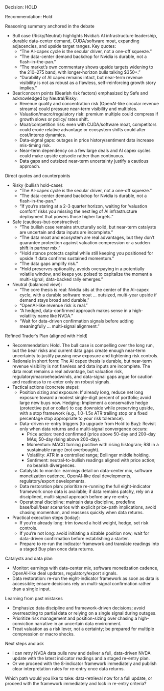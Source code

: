 Decision: HOLD

Recommendation: Hold

Reasoning summary anchored in the debate
- Bull case (Risky/Neutral) highlights Nvidia’s AI infrastructure leadership, durable data-center demand, CUDA/software moat, expanding adjacencies, and upside target ranges. Key quotes:
  - “The AI-capex cycle is the secular driver, not a one-off squeeze.” 
  - “The data-center demand backdrop for Nvidia is durable, not a flash-in-the-pan.”
  - “The market’s own commentary shows upside targets widening to the $210–$275 band, with longer-horizon bulls talking $350+.”
  - “Durability of AI capex remains intact, but near-term revenue visibility is not as robust as a flawless, self-reinforcing growth story implies.”
- Bear/concern points (Bearish risk factors) emphasized by Safe and acknowledged by Neutral/Risky:
  - Revenue quality and concentration risk (OpenAI-like circular revenue streams) could pressure near-term visibility and multiples.
  - Valuation/macro/regulatory risk: premium multiple could compress if growth slows or policy/ rates shift.
  - Moat/competition risk: even with CUDA/software moat, competitors could erode relative advantage or ecosystem shifts could alter cost/interop dynamics.
  - Data-signal gaps: outages in price history/sentiment data increase mis-timing risk.
  - Near-term dependency on a few large deals and AI capex cycles could make upside episodic rather than continuous.
  - Data gaps and outsized near-term uncertainty justify a cautious approach.

Direct quotes and counterpoints
- Risky (bullish hold-case): 
  - “The AI-capex cycle is the secular driver, not a one-off squeeze.”
  - “The data-center demand backdrop for Nvidia is durable, not a flash-in-the-pan.”
  - “If you’re staring at a 2–3 quarter horizon, waiting for ‘valuation comfort’ risks you missing the next leg of AI infrastructure deployment that powers those higher targets.”
- Safe (cautious-but-constructive): 
  - “The bullish case remains structurally solid, but near-term catalysts are uncertain and data inputs are incomplete.”
  - “The data moat and ecosystem are real advantages, but they don’t guarantee protection against valuation compression or a sudden shift in partner mix.”
  - “Hold stance protects capital while still keeping you positioned for upside if data confirms sustained momentum.”
  - “The data gaps amplify risk.”
  - “Hold preserves optionality, avoids overpaying in a potentially volatile window, and keeps you poised to capitalize the moment a multi-signal, data-backed rally emerges.”
- Neutral (balanced view):
  - “The core thesis is real: Nvidia sits at the center of the AI-capex cycle, with a durable software moat … outsized, multi-year upside if demand stays broad and durable.”
  - “OpenAI-like revenue risk is real.”
  - “A hedged, data-confirmed approach makes sense in a high-volatility name like NVDA.”
  - “Wait for data-driven confirmation signals before adding meaningfully … multi-signal alignment.”

Refined Trader’s Plan (aligned with Hold)
- Recommendation: Hold. The bull case is compelling over the long run, but the bear risks and current data gaps create enough near-term uncertainty to justify pausing new exposure and tightening risk controls.
- Rationale in short form: The AI capex thesis is durable, but near-term revenue visibility is not flawless and data inputs are incomplete. The data moat remains a real advantage, but valuation risk, regulatory/macroeheadwinds, and data-signal gaps argue for caution and readiness to re-enter only on robust signals.
- Tactical actions (concrete steps):
  - Position sizing and exposure: If already long, reduce net long exposure toward a modest single-digit percent of portfolio; avoid large new buys now.
  Hedging: Implement a conservative hedge (protective put or collar) to cap downside while preserving upside, with a stop framework (e.g., 1.0–1.5x ATR trailing stop or a fixed percentage stop appropriate to your risk tolerance).
  - Data-driven re-entry triggers (to upgrade from Hold to Buy): Revisit only when data returns and a multi-signal convergence occurs:
    - Price action: trend confirmed (price above 50-day and 200-day MAs; 50-day rising above 200-day).
    - Momentum: MACD turning positive with rising histogram; RSI in a sustainable range (not overbought).
    - Volatility: ATR in a controlled range; Bollinger middle holding.
    - Sentiment: neutral-to-bullish readings aligned with price action; no bearish divergences.
  - Catalysts to monitor: earnings detail on data-center mix, software monetization cadence, OpenAI-like deal developments, regulatory/export developments.
  - Data restoration plan: prioritize re-running the full eight-indicator framework once data is available; if data remains patchy, rely on a disciplined, multi-signal approach before any re-entry.
  - Operational discipline: maintain data discipline, predefine base/bull/bear scenarios with explicit price-path implications, avoid chasing momentum, and reassess quickly when data returns.
- Practical execution steps (today):
  - If you’re already long: trim toward a hold weight, hedge, set risk controls.
  - If you’re not long: avoid initiating a sizable position now; wait for data-driven confirmation before establishing a starter.
  - Prepare to re-run the indicator framework and translate readings into a staged Buy plan once data returns.

Catalysts and data plan
- Monitor: earnings with data-center mix, software monetization cadence, OpenAI-like deal updates, regulatory/export signals.
- Data restoration: re-run the eight-indicator framework as soon as data is accessible; ensure decisions rely on multi-signal confirmation rather than a single input.

Learning from past mistakes
- Emphasize data discipline and framework-driven decisions; avoid overreacting to partial data or relying on a single signal during outages.
- Prioritize risk management and position-sizing over chasing a high-conviction narrative in an uncertain data environment.
- Treat valuation as a risk lever, not a certainty; be prepared for multiple compression or macro shocks.

Next steps and ask
- I can retry NVDA data pulls now and deliver a full, data-driven NVDA update with the latest indicator readings and a staged re-entry plan.
- Or we proceed with the 8-indicator framework immediately and publish clear interpretation rules for re-entry once data returns.

Which path would you like to take: data-retrieval now for a full update, or proceed with the framework immediately and lock in re-entry criteria?